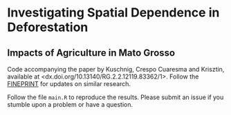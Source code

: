 # Investigating Spatial Dependence in Deforestation

## Impacts of Agriculture in Mato Grosso

Code accompanying the paper by Kuschnig, Crespo Cuaresma and Krisztin, available at <dx.doi.org/10.13140/RG.2.2.12119.83362/1>. Follow the [FINEPRINT](https://www.fineprint.global/) for updates on similar research.

Follow the file `main.R` to reproduce the results. Please submit an issue if you stumble upon a problem or have a question.
